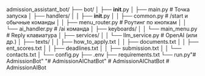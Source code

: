 admission_assistant_bot/
├── bot/
│   ├── __init__.py
│   ├── main.py                   # Точка запуска
│   ├── handlers/
│   │   ├── __init__.py
│   │   ├── common.py             # /start и обычные команды
│   │   ├── menu_router.py        # Роутинг по кнопкам
│   │   └── ai_handler.py         # /ai команда
│   ├── keyboards/
│   │   └── main_menu.py          # Reply клавиатура
│   ├── services/
│   │   └── llm_service.py        # OpenAI (или др.)
│   ├── texts/
│   │   ├── how_to_apply.txt
│   │   ├── documents.txt
│   │   ├── ent_scores.txt
│   │   ├── deadlines.txt
│   │   ├── submission.txt
│   │   └── contacts.txt
│   └── config.py
├── .env
├── requirements.txt
└── run.py"# AdmissionBot" 
"# AdmissionAIChatBot" 
#   A d m i s s i o n A I C h a t B o t  
 #   A d m i s s i o n A I B o t  
 